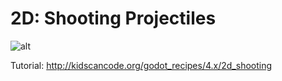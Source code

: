 # 2D: Shooting Projectiles

![alt](http://kidscancode.org/godot_recipes/4.x/img/2d_shoot_03.gif)

Tutorial:
http://kidscancode.org/godot_recipes/4.x/2d_shooting
